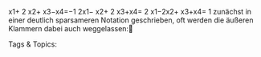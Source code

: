 x1+ 2 x2+ x3−x4=−1
2x1− x2+ 2 x3+x4= 2
x1−2x2+ x3+x4= 1
zunächst in einer deutlich sparsameren Notation geschrieben, oft werden die äußeren Klammern dabei
auch weggelassen:

   Tags & Topics:
   
